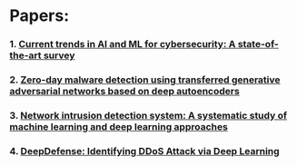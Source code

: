 # Papers:
### 1. [Current trends in AI and ML for cybersecurity: A state-of-the-art survey](https://www.tandfonline.com/doi/full/10.1080/23311916.2023.2272358)
### 2. [Zero-day malware detection using transferred generative adversarial networks based on deep autoencoders](https://www.sci-hub.se/10.1016/j.ins.2018.04.092)
### 3. [Network intrusion detection system: A systematic study of machine learning and deep learning approaches](https://onlinelibrary.wiley.com/doi/pdfdirect/10.1002/ett.4150)
### 4. [DeepDefense: Identifying DDoS Attack via Deep Learning](https://ieeexplore.ieee.org/document/7946998)
